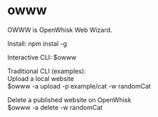 # owww

OWWW is OpenWhisk Web Wizard. 

Install:
npm instal -g 

Interactive CLI: 
$owww

Traditional CLI (examples):<br/>
Upload a local website<br/>
$owww -a upload -p example/cat -w randomCat<br/>

Delete a published website on OpenWhisk<br/>
$owww -a delete -w randomCat<br/>



